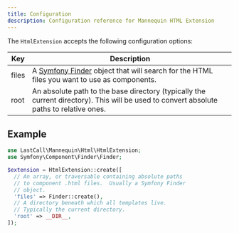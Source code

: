 ```yaml
---
title: Configuration
description: Configuration reference for Mannequin HTML Extension
---
```

The `HtmlExtension` accepts the following configuration options:

| Key | Description |
| --- | ----------- |
| files | A [Symfony Finder](https://symfony.com/doc/current/components/finder.html) object that will search for the HTML files you want to use as components. |
| root | An absolute path to the base directory (typically the current directory). This will be used to convert absolute paths to relative ones.|

## Example
```php
use LastCall\Mannequin\Html\HtmlExtension;
use Symfony\Component\Finder\Finder;

$extension = HtmlExtension::create([
  // An array, or traversable containing absolute paths
  // to component .html files.  Usually a Symfony Finder
  // object.
  'files' => Finder::create(),
  // A directory beneath which all templates live.
  // Typically the current directory.
  'root' => __DIR__,
]);
```
